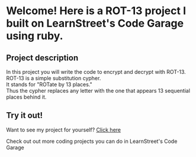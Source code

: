 
Welcome! Here is a ROT-13 project I built on LearnStreet's Code Garage using ruby.
===============================================================================================================

Project description
-------------------------

In this project you will write the code to encrypt and decrypt with ROT-13. ROT-13 is a simple substitution cypher. <br>
It stands for "ROTate by 13 places." <br>
Thus the cypher replaces any letter with the one that appears 13 sequential places behind it.

Try it out!
--------------

Want to see my project for yourself? [Click here](http://www.learnstreet.com//profile/52b0ae3076b99c0379003557?page_name=project)

Check out out more coding projects you can do in LearnStreet's Code Garage
		